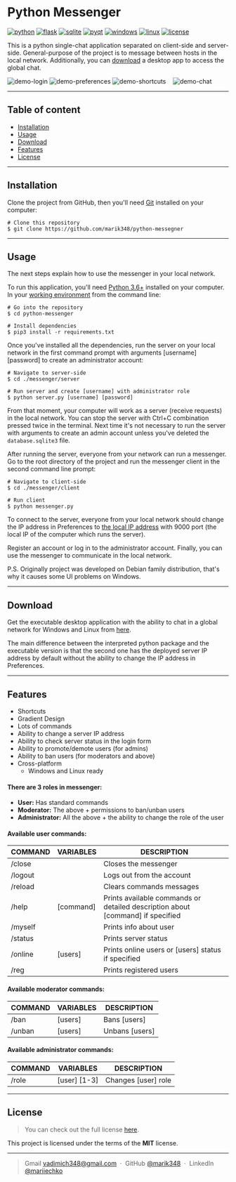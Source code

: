 # Python Messenger

[![python]][pypi-url]
[![flask]][flask-url]
[![sqlite]][sqlite-url]
[![pyqt]][pyqt-url]
[![windows]][windows-url]
[![linux]][linux-url]
[![license]][license-url]

This is a python single-chat application separated on client-side and server-side.
General-purpose of the project is to message between hosts in the local network.
Additionally, you can [download](#download) a desktop app to access the global chat.

![demo-login] ![demo-preferences]
![demo-shortcuts] &nbsp;&nbsp; ![demo-chat]

---

## Table of content

- [Installation](#installation)
- [Usage](#usage)
- [Download](#download)
- [Features](#features)
- [License](#license)

---

## Installation

Clone the project from GitHub, then you'll need [Git](https://git-scm.com/) 
installed on your computer:

```
# Clone this repository
$ git clone https://github.com/marik348/python-messegner
```

---

## Usage

The next steps explain how to use the messenger in your local network.

To run this application, you'll need [Python 3.6+](https://www.python.org/) 
installed on your computer.
In your [working environment][venv-url] from the command line:

```
# Go into the repository
$ cd python-messenger

# Install dependencies
$ pip3 install -r requirements.txt
```

Once you've installed all the dependencies, run the server on your local 
network in the first command prompt with arguments [username] [password] 
to create an administrator account:

```
# Navigate to server-side
$ cd ./messenger/server

# Run server and create [username] with administrator role 
$ python server.py [username] [password]
```

From that moment, your computer will work as a server (receive requests)
in the local network.
You can stop the server with Ctrl+C combination pressed twice in the terminal.
Next time it's not necessary to run the server with arguments to create an 
admin account unless you've deleted the ```database.sqlite3``` file.

After running the server, everyone from your network can run a messenger.
Go to the root directory of the project and 
run the messenger client in the second command line prompt:

```
# Navigate to client-side
$ cd ./messenger/client

# Run client
$ python messenger.py
```

To connect to the server, everyone from your local network should
change the IP address in Preferences to [the local IP address](https://www.whatismybrowser.com/detect/what-is-my-local-ip-address) 
with 9000 port (the local IP of the computer which runs the server).

Register an account or log in to the administrator account.
Finally, you can use the messenger to communicate in the local network. 

P.S. Originally project was developed on Debian family distribution, 
that's why it causes some UI problems on Windows.

---

## Download

Get the executable desktop application with the ability to chat in a global network
for Windows and Linux from [here](https://github.com/marik348/python-messegner/releases/tag/v1.2.0).

The main difference between the interpreted python package and the executable 
version is that the second one has the deployed server IP address by default
without the ability to change the IP address in Preferences.

---

## Features

* Shortcuts
* Gradient Design
* Lots of commands
* Ability to change a server IP address
* Ability to check server status in the login form
* Ability to promote/demote users (for admins)
* Ability to ban users (for moderators and above)
* Cross-platform
  - Windows and Linux ready

#### There are 3 roles in messenger:

- **User:** Has standard commands
- **Moderator:** The above + permissions to ban/unban users
- **Administrator:** All the above + the ability to change the role of the user

#### Available user commands:

COMMAND | VARIABLES | DESCRIPTION
--------|-----------|--------------------------
/close  |           | Closes the messenger
/logout |           | Logs out from the account
/reload |           | Clears commands messages
/help   | [command] | Prints available commands or detailed description about [command] if specified
/myself |           | Prints info about user
/status |           | Prints server status
/online | [users]   | Prints online users or [users] status if specified
/reg    |           | Prints registered users

#### Available moderator commands:

COMMAND | VARIABLES  | DESCRIPTION
--------|------------|--------------
/ban    | [users]    | Bans [users]
/unban  | [users]    | Unbans [users]

#### Available administrator commands:

COMMAND | VARIABLES    | DESCRIPTION
--------|--------------|--------------------
/role   | [user] [1-3] | Changes [user] role

---

## License

>You can check out the full license [here][license-url].

This project is licensed under the terms of the **MIT** license.

---

> Gmail [vadimich348@gmail.com](mailto:vadimich348@gmail.com) &nbsp;&middot;&nbsp;
> GitHub [@marik348](https://github.com/marik348) &nbsp;&middot;&nbsp;
> LinkedIn [@mariiechko](https://www.linkedin.com/in/mariiechko/)

<!-- Markdown links and images -->
[python]: https://img.shields.io/badge/Python%203.6+-14354C?style=for-the-badge&logo=python&logoColor=white
[flask]: https://img.shields.io/badge/flask-%23000.svg?&style=for-the-badge&logo=flask&logoColor=white
[sqlite]: https://img.shields.io/badge/sqlite-%2307405e.svg?&style=for-the-badge&logo=sqlite&logoColor=white
[pyqt]: https://img.shields.io/badge/pyqt5-%2341CD52.svg?&style=for-the-badge&logo=qt&logoColor=white
[windows]: https://img.shields.io/badge/windows-0078D6?logo=windows&logoColor=white&style=for-the-badge
[linux]: https://img.shields.io/badge/linux-%23FFFFFF?logo=linux&logoColor=black&style=for-the-badge
[license]: https://img.shields.io/badge/license-MIT-%2341CD52.svg?&style=for-the-badge

[pypi-url]: https://pypi.org/project/py-messenger/
[flask-url]: https://pypi.org/project/Flask/
[sqlite-url]: https://docs.python.org/3/library/sqlite3.html
[pyqt-url]: https://pypi.org/project/PyQt5/#description
[windows-url]: https://www.microsoft.com/en-us/windows/
[linux-url]: https://linuxmint.com/
[license-url]: https://github.com/marik348/python-messegner/blob/master/LICENSE.txt

[demo-login]: https://i.imgur.com/Dn5xsd3.png
[demo-preferences]: https://i.imgur.com/hI9zURT.png
[demo-shortcuts]: https://i.imgur.com/UnpPYcX.png
[demo-chat]: https://i.imgur.com/raWNTM0.png

[venv-url]: https://docs.python.org/3/tutorial/venv.html
